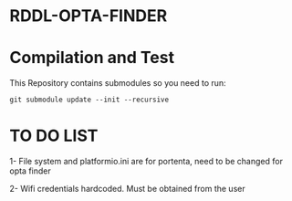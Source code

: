 # RDDL-OPTA-FINDER

# Compilation and Test

This Repository contains submodules so you need to run:

```git submodule update --init --recursive```

# TO DO LIST

1- File system and platformio.ini are for portenta, need to be changed for opta finder

2- Wifi credentials hardcoded. Must be obtained from the user
